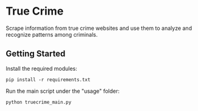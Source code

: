 # True Crime
Scrape information from true crime websites and use them to analyze and recognize patterns among criminals.

## Getting Started

Install the required modules:
```
pip install -r requirements.txt
```

Run the main script under the "usage" folder:
```
python truecrime_main.py
```
